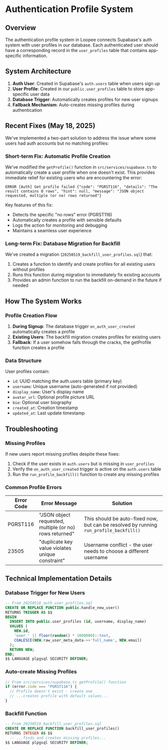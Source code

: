 # Authentication Profile System

## Overview

The authentication profile system in Loopee connects Supabase's auth system with user profiles in our database. Each authenticated user should have a corresponding record in the `user_profiles` table that contains app-specific information.

## System Architecture

1. **Auth User**: Created in Supabase's `auth.users` table when users sign up
2. **User Profile**: Created in our `public.user_profiles` table to store app-specific user data
3. **Database Trigger**: Automatically creates profiles for new user signups
4. **Fallback Mechanism**: Auto-creates missing profiles during authentication

## Recent Fixes (May 18, 2025)

We've implemented a two-part solution to address the issue where some users had auth accounts but no matching profiles:

### Short-term Fix: Automatic Profile Creation

We've modified the `getProfile()` function in `src/services/supabase.ts` to automatically create a user profile when one doesn't exist. This provides immediate relief for existing users who are encountering the error:

```
ERROR [Auth] Get profile failed {"code": "PGRST116", "details": "The result contains 0 rows", "hint": null, "message": "JSON object requested, multiple (or no) rows returned"}
```

Key features of this fix:
- Detects the specific "no rows" error (PGRST116)
- Automatically creates a profile with sensible defaults
- Logs the action for monitoring and debugging
- Maintains a seamless user experience

### Long-term Fix: Database Migration for Backfill

We've created a migration (`20250519_backfill_user_profiles.sql`) that:
1. Creates a function to identify and create profiles for all existing users without profiles
2. Runs this function during migration to immediately fix existing accounts
3. Provides an admin function to run the backfill on-demand in the future if needed

## How The System Works

### Profile Creation Flow

1. **During Signup**: The database trigger `on_auth_user_created` automatically creates a profile
2. **Existing Users**: The backfill migration creates profiles for existing users
3. **Fallback**: If a user somehow falls through the cracks, the getProfile function creates a profile

### Data Structure

User profiles contain:
- `id`: UUID matching the auth.users table (primary key)
- `username`: Unique username (auto-generated if not provided)
- `display_name`: User's display name
- `avatar_url`: Optional profile picture URL
- `bio`: Optional user biography
- `created_at`: Creation timestamp
- `updated_at`: Last update timestamp

## Troubleshooting

### Missing Profiles

If new users report missing profiles despite these fixes:

1. Check if the user exists in `auth.users` but is missing in `user_profiles`
2. Verify the `on_auth_user_created` trigger is active on the `auth.users` table
3. Run the `run_profile_backfill()` function to create any missing profiles

### Common Profile Errors

| Error Code | Error Message | Solution |
|------------|---------------|----------|
| PGRST116   | "JSON object requested, multiple (or no) rows returned" | This should be auto-fixed now, but can be resolved by running `run_profile_backfill()` |
| 23505      | "duplicate key value violates unique constraint" | Username conflict - the user needs to choose a different username |

## Technical Implementation Details

### Database Trigger for New Users

```sql
-- From 20250518_auth_user_profiles.sql
CREATE OR REPLACE FUNCTION public.handle_new_user() 
RETURNS TRIGGER AS $$
BEGIN
  INSERT INTO public.user_profiles (id, username, display_name)
  VALUES (
    NEW.id, 
    'user_' || floor(random() * 1000000)::text, 
    COALESCE(NEW.raw_user_meta_data->>'full_name', NEW.email)
  );
  RETURN NEW;
END;
$$ LANGUAGE plpgsql SECURITY DEFINER;
```

### Auto-create Missing Profiles

```typescript
// From src/services/supabase.ts getProfile() function
if (error.code === "PGRST116") {
  // Profile doesn't exist - create one
  // ...creates profile with default values...
}
```

### Backfill Function

```sql
-- From 20250519_backfill_user_profiles.sql
CREATE OR REPLACE FUNCTION backfill_user_profiles()
RETURNS INTEGER AS $$
  -- ...finds and creates missing profiles...
$$ LANGUAGE plpgsql SECURITY DEFINER;
